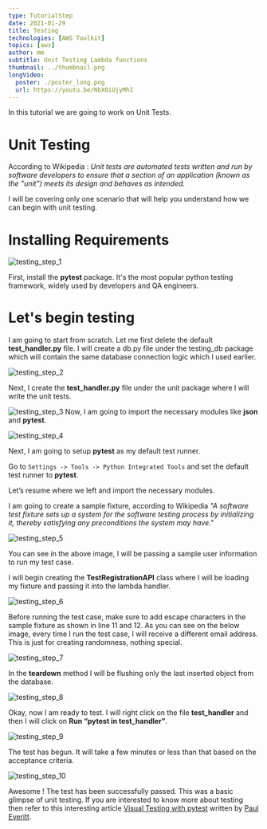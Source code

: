 ```yaml
---
type: TutorialStep
date: 2021-01-29
title: Testing
technologies: [AWS Toolkit]
topics: [aws]
author: mm
subtitle: Unit Testing Lambda functions
thumbnail: ../thumbnail.png
longVideo:
  poster: ./poster_long.png
  url: https://youtu.be/NbXOiUjyMhI
---
```


In this tutorial we are going to work on Unit Tests.

# Unit Testing

According to Wikipedia : <em>Unit tests are automated tests written and run by software
developers to ensure that a section of an application (known as the "unit") meets its 
design and behaves as intended.</em>

I will be covering only one scenario that will help you understand how we can begin with
unit testing. 


# Installing Requirements

![testing_step_1](./steps/step1.png)

First, install the <strong>pytest</strong> package. 
It's the most popular python testing framework, widely used by developers and QA engineers.



# Let's begin testing

I am going to start from scratch. Let me first delete the default <strong>test_handler.py</strong> file.
I will create a db.py file under the testing_db package which will contain the same 
database connection logic which I used earlier.

![testing_step_2](./steps/step2.png)


Next, I create the <strong>test_handler.py</strong> file under the unit package where I will write the unit tests.


![testing_step_3](./steps/step3.png)
Now, I am going to import the necessary modules like <strong>json</strong> and <strong>pytest</strong>.



![testing_step_4](./steps/step4.png)

Next, I am going to setup <strong>pytest</strong> as my default test runner. 

Go to `Settings -> Tools -> Python Integrated Tools` and set the default test runner to <strong>pytest</strong>.

Let’s resume where we left and import the necessary modules.


I am going to create a sample fixture, according to Wikipedia <em>"A software test fixture sets up
a system for the software testing process by initializing it, thereby satisfying any
preconditions the system may have."</em>

![testing_step_5](./steps/step5.png)

You can see in the above image, I will be passing a sample user information to run my test case.

I will begin creating the <strong>TestRegistrationAPI</strong> class where I will be loading my fixture and passing it into the lambda handler.

![testing_step_6](./steps/step6.png)


Before running the test case, make sure to add escape characters in the sample
fixture as shown in line 11 and 12. As you can see on the below image,
every time I run the test case, I will receive a different email address. 
This is just for creating randomness, nothing special.

![testing_step_7](./steps/step7.png)

In the <strong>teardown</strong> method I will be flushing only the last inserted object from the database.

![testing_step_8](./steps/step8.png)

Okay, now I am ready to test. I will right click on the file <strong>test_handler</strong> and then I will click on <strong>Run “pytest in test_handler”</strong>.

![testing_step_9](./steps/step9.png)

The test has begun. It will take a few minutes or less than that based on the acceptance criteria.


![testing_step_10](./steps/step10.png)


Awesome ! The test has been successfully passed. This was a basic glimpse of unit testing. 
If you  are interested to know more about testing then refer to this interesting article [Visual Testing with pytest](https://www.jetbrains.com/pycharm/guide/tutorials/visual_pytest/)
written by [Paul Everitt](../../authors/pwe/).
